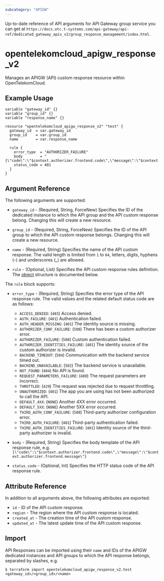```yaml
---
subcategory: "APIGW"
---
```


Up-to-date reference of API arguments for API Gateway group service you can get at
`https://docs.otc.t-systems.com/api-gateway/api-ref/dedicated_gateway_apis_v2/group_response_management/index.html`.

# opentelekomcloud_apigw_response_v2

Manages an APIGW (API) custom response resource within OpenTelekomCloud.

## Example Usage

```hcl
variable "gateway_id" {}
variable "group_id" {}
variable "response_name" {}

resource "opentelekomcloud_apigw_response_v2" "test" {
  gateway_id  = var.gateway_id
  group_id    = var.group_id
  name        = var.response_name

  rule {
    error_type  = "AUTHORIZER_FAILURE"
    body        = "{\"code\":\"$context.authorizer.frontend.code\",\"message\":\"$context.authorizer.frontend.message\"}"
    status_code = 401
  }
}
```

## Argument Reference

The following arguments are supported:
* `gateway_id` - (Required, String, ForceNew) Specifies the ID of the dedicated instance to which the API group and the
  API custom response belong.
  Changing this will create a new resource.

* `group_id` - (Required, String, ForceNew) Specifies the ID of the API group to which the API custom response
  belongs.
  Changing this will create a new resource.

* `name` - (Required, String) Specifies the name of the API custom response.
  The valid length is limited from `1` to `64`, letters, digits, hyphens (-) and underscores (_) are allowed.

* `rule` - (Optional, List) Specifies the API custom response rules definition.
  The [object](#custom_response_rule) structure is documented below.

<a name="custom_response_rule"></a>
The `rule` block supports:

* `error_type` - (Required, String) Specifies the error type of the API response rule.
  The valid values and the related default status code are as follows:
  + `ACCESS_DENIED`: (`403`) Access denied.
  + `AUTH_FAILURE`: (`401`) Authentication failed.
  + `AUTH_HEADER_MISSING`: (`401`) The identity source is missing.
  + `AUTHORIZER_CONF_FAILURE`: (`500`) There has been a custom authorizer error.
  + `AUTHORIZER_FAILURE`: (`500`) Custom authentication failed.
  + `AUTHORIZER_IDENTITIES_FAILURE`: (`401`) The identity source of the custom authorizer is invalid.
  + `BACKEND_TIMEOUT`: (`504`) Communication with the backend service timed out.
  + `BACKEND_UNAVAILABLE`: (`502`) The backend service is unavailable.
  + `NOT_FOUND`: (`404`) No API is found.
  + `REQUEST_PARAMETERS_FAILURE`: (`400`) The request parameters are incorrect.
  + `THROTTLED`: (`429`) The request was rejected due to request throttling.
  + `UNAUTHORIZED`: (`401`) The app you are using has not been authorized to call the API.
  + `DEFAULT_4XX`: (`NONE`) Another 4XX error occurred.
  + `DEFAULT_5XX`: (`NONE`) Another 5XX error occurred.
  + `THIRD_AUTH_CONF_FAILURE`: (`500`) Third-party authorizer configuration error.
  + `THIRD_AUTH_FAILURE`: (`401`) Third-party authentication failed.
  + `THIRD_AUTH_IDENTITIES_FAILURE`: (`401`) Identity source of the third-party authorizer is invalid.

* `body` - (Required, String) Specifies the body template of the API response rule, e.g.
  `{\"code\":\"$context.authorizer.frontend.code\",\"message\":\"$context.authorizer.frontend.message\"}`

* `status_code` - (Optional, Int) Specifies the HTTP status code of the API response rule.

## Attribute Reference

In addition to all arguments above, the following attributes are exported:

* `id` - ID of the API custom response.
* `region` -  The region where the API custom response is located.
* `created_at` - The creation time of the API custom response.
* `updated_at` - The latest update time of the API custom response.

## Import

API Responses can be imported using their `name` and IDs of the APIGW dedicated instances and API groups to which the API
response belongs, separated by slashes, e.g.

```shell
$ terraform import opentelekomcloud_apigw_response_v2.test <gateway_id>/<group_id>/<name>
```
